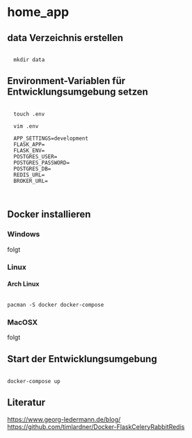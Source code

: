 # home_app

## data Verzeichnis erstellen

<pre><code> 
  mkdir data 
</code></pre>

## Environment-Variablen für Entwicklungsumgebung setzen

<pre><code>
  touch .env
  
  vim .env
  
  APP_SETTINGS=development
  FLASK_APP=
  FLASK_ENV=
  POSTGRES_USER=
  POSTGRES_PASSWORD=
  POSTGRES_DB=
  REDIS_URL=
  BROKER_URL=

  
</code></pre>



## Docker installieren

### Windows

folgt

### Linux

#### Arch Linux

<pre><code>
pacman -S docker docker-compose
</code></pre>

### MacOSX

folgt

## Start der Entwicklungsumgebung

<pre><code>
docker-compose up
</code></pre>
## Literatur
https://www.georg-ledermann.de/blog/
https://github.com/timlardner/Docker-FlaskCeleryRabbitRedis
